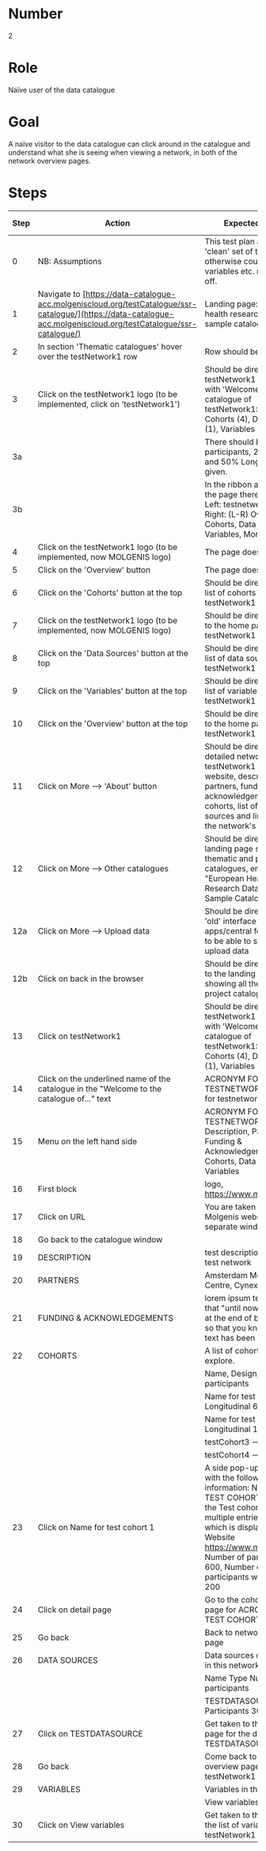 # Number

2

# Role

Naïve user of the data catalogue

# Goal

A naïve visitor to the data catalogue can click around in the catalogue and understand what she is seeing when viewing a network, in both of the network overview pages.

# Steps

| Step | Action | Expected result | Github bug/issue | Playwright test |
| ---- | ------ | --------------- | ----------------- | -----------------|
| 0 | NB: Assumptions | This test plan assumes a 'clean' set of test data, otherwise counts for variables etc. might be off. | | |
| 1 | Navigate to [https://data-catalogue-acc.molgeniscloud.org/testCatalogue/ssr-catalogue/](https://data-catalogue-acc.molgeniscloud.org/testCatalogue/ssr-catalogue/) | Landing page: European health research data and sample catalogue| | | |
| 2 | In section 'Thematic catalogues' hover over the testNetwork1 row | Row should be highlighted | | | |
| 3 | Click on the testNetwork1 logo (to be implemented, click on 'testNetwork1') | Should be directed to the testNetwork1 home page with 'Welcome to the catalogue of testNetwork1: [etc]', and Cohorts (4), Data sources (1), Variables (8) buttons | [#3512](https://github.com/molgenis/molgenis-emx2/issues/3512) | | |
| 3a | | There should be 700 participants, 250 samples and 50% Longitudinal given. | | | |
| 3b | | In the ribbon at the top of the page there should be: Left: testnetwerk1 logo, Right: (L-R) Overview, Cohorts, Data sources, Variables, More | | | |
| 4 | Click on the testNetwork1 logo (to be implemented, now MOLGENIS logo) | The page doesn't change | | | |
| 5 | Click on the 'Overview' button| The page doesn't change | | | |
| 6 | Click on the 'Cohorts' button at the top | Should be directed to the list of cohorts for testNetwork1 | | | |
| 7 | Click on the testNetwork1 logo (to be implemented, now MOLGENIS logo) | Should be directed back to the home page for testNetwork1 | | | |
| 8 | Click on the 'Data Sources' button at the top | Should be directed to the list of data sources for testNetwork1 | | | |
| 9 | Click on the 'Variables' button at the top |  Should be directed to the list of variables for testNetwork1 | | | |
| 10 | Click on the 'Overview' button at the top |Should be directed back to the home page for testNetwork1 | | | |
| 11 | Click on More --> 'About' button | Should be directed to the detailed network page for testNetwork1 with website, description, partners, funding & acknowledgements, list of cohorts, list of data sources and link to view the network's variables | | | |
| 12 | Click on More --> Other catalogues | Should be directed to the landing page showing all thematic and project catalogues, entitled "European Health Research Data and Sample Catalogue" | | | |
| 12a| Click on More --> Upload data | Should be directed to the 'old' interface apps/central for the user to be able to sign in and upload data
| 12b| Click on back in the browser | Should be directed back to the landing page showing all thematic and project catalogues ||| |
| 13 | Click on testNetwork1 | Should be directed to the testNetwork1 home page with 'Welcome to the catalogue of testNetwork1: [etc]', and Cohorts (4), Data sources (1), Variables (8) buttons | | | |
| 14 | Click on the underlined name of the catalogue in the "Welcome to the catalogue of..." text | ACRONYM FOR TESTNETWORK 1, name for testnetwork1 | | | |
| 15 | Menu on the left hand side | ACRONYM FOR TESTNETWORK1, Description, Partners, Funding & Acknowledgements, Cohorts, Data Sources, Variables | | | |
| 16 | First block | logo, https://www.molgenis.org | | | |
| 17 | Click on URL | You are taken to the Molgenis website in a separate window | | | |
| 18 | Go back to the catalogue window | | | | |
| 19 | DESCRIPTION | test description for new test network | | | |
| 20 | PARTNERS | Amsterdam Medical Centre, Cynexo | | | |
| 21 | FUNDING & ACKNOWLEDGEMENTS | lorem ipsum text, check that "until now" is shown at the end of both fields so that you know the full text has been displayed | | | |
| 22 | COHORTS | A list of cohorts you can explore. | | | |
|    |  | Name, Design, Number of participants | | | |
|    |  | Name for test cohort 1   Longitudinal  600   --> | | | |
|    |  | Name for test cohort 2   Longitudinal  100   --> | | | |
|    |  | testCohort3                                  --> | | | |
|    |  | testCohort4                                  --> | | | |
| 23 | Click on Name for test cohort 1 | A side pop-up is shown with the following information: NAME FOR TEST COHORT 1, This is the Test cohort 1. It has multiple entries ... see which is displayed.  Website https://www.molgenis.org, Number of participants 600, Number of participants with samples 200 | | | |
| 24 | Click on detail page | Go to the cohort overview page for ACRONYM FOR TEST COHORT 1 | | | |
| 25 | Go back | Back to network overview page | | | |
| 26 | DATA SOURCES | Data sources connected in this network| [#3744](https://github.com/molgenis/molgenis-emx2/issues/3744) | |
| | | Name   Type    Number of participants | | | |
| | | TESTDATASOURCE Participants  3000| | | |
| 27 | Click on TESTDATASOURCE | Get taken to the overview page for the data source TESTDATASOURCE | | | |
| 28 | Go back | Come back to network overview page for testNetwork1 | | | |
| 29 | VARIABLES | Variables in this network | | | |
|    | | View variables ||||
| 30 | Click on View variables | Get taken to the page with the list of variables for testNetwork1 |

